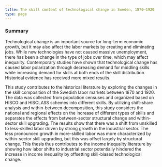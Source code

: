 ```yaml
---
title: The skill content of technological change in Sweden, 1870–1920
type: page
---
```


### Summary

Technological change is an important source for long-term economic growth, but it may also affect the labor markets by creating and eliminating jobs. While new technologies have not caused massive unemployment, there has been a change in the type of jobs over time, which may affect inequality. Contemporary studies have shown that technological change has caused labor polarization through decreasing demand for middling skills while increasing demand for skills at both ends of the skill distribution. Historical evidence has received more mixed results.

This study contributes to the historical literature by exploring the changes in the skill composition of the Swedish labor markets between 1870 and 1920. The data was collected from population censuses and organized based on HISCO and HISCLASS schemes into different skills. By utilizing shift-share analysis and within-between decomposition, this study considers the national and regional effects on the increase of different types of skills and separates the effects from between-sector structural change and within-sector skill upgrading. The results show that there was a shift from unskilled to less-skilled labor driven by strong growth in the industrial sector. The less pronounced growth in more-skilled labor was more characterized by within-sector skill upgrading, but this was offset largely by structural change. This thesis thus contributes to the income inequality literature by showing how labor shifts to industrial sector potentially hindered the increase in income inequality by offsetting skill-biased technological change.


